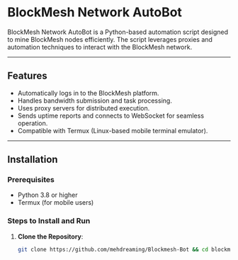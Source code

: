 # BlockMesh Network AutoBot

BlockMesh Network AutoBot is a Python-based automation script designed to mine BlockMesh nodes efficiently. The script leverages proxies and automation techniques to interact with the BlockMesh network.

---

## Features
- Automatically logs in to the BlockMesh platform.
- Handles bandwidth submission and task processing.
- Uses proxy servers for distributed execution.
- Sends uptime reports and connects to WebSocket for seamless operation.
- Compatible with Termux (Linux-based mobile terminal emulator).

---

## Installation

### Prerequisites
- Python 3.8 or higher
- Termux (for mobile users)

### Steps to Install and Run
1. **Clone the Repository**:
   ```bash
   git clone https://github.com/mehdreaming/Blockmesh-Bot && cd blockmesh-autobot && pip install -r requirements.txt && python blockmesh_autobot.py
